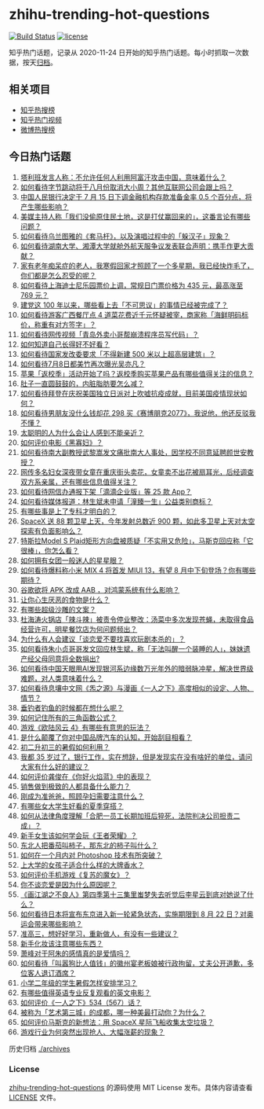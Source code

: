 # zhihu-trending-hot-questions

[![Build Status](https://github.com/justjavac/zhihu-trending-hot-questions/workflows/ci/badge.svg?branch=master)](https://github.com/justjavac/zhihu-trending-hot-questions/actions)
[![license](https://img.shields.io/github/license/justjavac/zhihu-trending-hot-questions)](https://github.com/justjavac/zhihu-trending-hot-questions/blob/master/LICENSE)

知乎热门话题，记录从 2020-11-24 日开始的知乎热门话题。每小时抓取一次数据，按天[归档](./archives)。

## 相关项目

- [知乎热搜榜](https://github.com/justjavac/zhihu-trending-top-search)
- [知乎热门视频](https://github.com/justjavac/zhihu-trending-hot-video)
- [微博热搜榜](https://github.com/justjavac/weibo-trending-hot-search)

## 今日热门话题

<!-- BEGIN -->
<!-- 最后更新时间 Sat Jul 10 2021 04:01:56 GMT+0800 (China Standard Time) -->

1. [塔利班发言人称：不允许任何人利用阿富汗攻击中国，意味着什么？](https://www.zhihu.com/question/471209373)
2. [如何看待字节跳动将于八月份取消大小周？其他互联网公司会跟上吗？](https://www.zhihu.com/question/471196364)
3. [中国人民银行决定于 7 月 15 日下调金融机构存款准备金率 0.5
   个百分点，将产生哪些影响？](https://www.zhihu.com/question/471178899)
4. [美媒主持人称「我们没偷原住民土地，这是打仗赢回来的」，这番言论有哪些问题？](https://www.zhihu.com/question/471060396)
5. [如何看待乌兰图雅的《套马杆》，以及演唱过程中的「躲汉子」现象？](https://www.zhihu.com/question/467271332)
6. [如何看待湖南大学、湘潭大学就舱外航天服争议发表联合声明：携手作更大贡献？](https://www.zhihu.com/question/471210964)
7. [家有老年痴呆症的老人，我寒假回家才照顾了一个多星期，我已经快炸毛了，你们都是怎么忍受的呢？](https://www.zhihu.com/question/39952242)
8. [如何看待上海迪士尼乐园票价上调，常规日门票价格为 435 元，最高涨至 769
   元？](https://www.zhihu.com/question/471106076)
9. [建党这 100 年以来，哪些看上去「不可思议」的事情已经被完成了？](https://www.zhihu.com/question/468798487)
10. [如何看待游客广西餐厅点 4
    道菜花费近千元怀疑被宰，商家称「海鲜明码标价，称重有对方签字」？](https://www.zhihu.com/question/470587185)
11. [如何看待网传视频「青岛外卖小哥帮崩溃程序员写代码」？](https://www.zhihu.com/question/470908424)
12. [如何知道自己长得好不好看？](https://www.zhihu.com/question/469915498)
13. [如何看待国家发改委要求「不得新建 500 米以上超高层建筑」？](https://www.zhihu.com/question/470500743)
14. [如何看待7月8日都美竹再次曝光吴亦凡？](https://www.zhihu.com/question/470964638)
15. [苹果「返校季」活动开始了吗？返校季购买苹果产品有哪些值得关注的信息？](https://www.zhihu.com/question/470828574)
16. [肚子一直圆鼓鼓的，内脏脂肪要怎么减？](https://www.zhihu.com/question/45723322)
17. [如何看待拜登在庆祝美国独立日派对上吹嘘抗疫成就，目前美国疫情现状如何？](https://www.zhihu.com/question/470332850)
18. [如何看待男朋友没什么钱却花 298
    买《赛博朋克2077》，我说他，他还反驳我不懂？](https://www.zhihu.com/question/395466027)
19. [太聪明的人为什么会让人感到不能亲近？](https://www.zhihu.com/question/449801792)
20. [如何评价电影《黑寡妇》？](https://www.zhihu.com/question/276793168)
21. [如何看待南大副教授武黎嵩发文痛批南大人事处，因学校不同意延聘颜世安教授？](https://www.zhihu.com/question/470991655)
22. [网传多名妇女深夜带女童在重庆街头卖花，女童卖不出花被扇耳光，后经调查双方系亲属，还有哪些信息值得关注？](https://www.zhihu.com/question/471103183)
23. [如何看待网信办通报下架「滴滴企业版」等 25 款 App？](https://www.zhihu.com/question/471232696)
24. [如何看待媒体报道：林生斌未申请「潼臻一生」公益类别商标？](https://www.zhihu.com/question/471150295)
25. [有哪些事是上了专科才明白的？](https://www.zhihu.com/question/322703564)
26. [SpaceX 送 88 颗卫星上天，今年发射总数近 900
    颗，如此多卫星上天对太空探索有负面影响么？](https://www.zhihu.com/question/470453437)
27. [特斯拉Model S
    Plaid矩形方向盘被质疑「不实用又危险」，马斯克回应称「它很棒」，你怎么看？](https://www.zhihu.com/question/465729695)
28. [如何拥有女团一般迷人的星星眼？](https://www.zhihu.com/question/431143857)
29. [如何看待爆料称小米 MIX 4 将首发 MIUI 13，有望 8
    月中下旬登场？你有哪些期待？](https://www.zhihu.com/question/470371928)
30. [谷歌欲将 APK 改成 AAB ，对鸿蒙系统有什么影响？](https://www.zhihu.com/question/469684650)
31. [让你心生厌恶的食物是什么？](https://www.zhihu.com/question/468990798)
32. [有哪些超级沙雕的文案？](https://www.zhihu.com/question/467925312)
33. [杜海涛火锅店「辣斗辣」被责令停业整改：汤菜中多次发现苍蝇，未取得食品经营许可，明星餐饮店为何问题频出？](https://www.zhihu.com/question/470854902)
34. [为什么有人会建议「谈恋爱不要找喜欢玩剧本杀的」？](https://www.zhihu.com/question/470321362)
35. [如何看待朱小贞哥哥发文回应林生斌，称「无法叫醒一个装睡的人」，妹妹遗产经父母同意将全数捐出?](https://www.zhihu.com/question/470995271)
36. [如何看待中国天眼用AI发现银河系边缘数万光年外的暗弱脉冲星，解决世界级难题，对人类意味着什么？](https://www.zhihu.com/question/470923118)
37. [如何看待息壤中文网《炁之源》与漫画《一人之下》高度相似的设定、人物、情节？](https://www.zhihu.com/question/470549627)
38. [垂钓者钓鱼的时候都在想什么呢？](https://www.zhihu.com/question/465012075)
39. [如何记住所有的三角函数公式？](https://www.zhihu.com/question/63652417)
40. [游戏《欧陆风云 4》有哪些有意思的玩法？](https://www.zhihu.com/question/322756892)
41. [是什么颠覆了你对中国品牌汽车的认知，开始刮目相看？](https://www.zhihu.com/question/450821353)
42. [初二升初三的暑假如何利用？](https://www.zhihu.com/question/405276565)
43. [我都 35
    岁过了，银行工作，实在想辞，但是发现实在没有啥好的单位，请问大家有什么好的建议？](https://www.zhihu.com/question/463128218)
44. [如何评价龚俊在《你好火焰蓝》中的表现？](https://www.zhihu.com/question/469735496)
45. [销售做到极致的人都具备什么能力？](https://www.zhihu.com/question/458364420)
46. [刚成为准爸爸，照顾孕妇需要注意什么？](https://www.zhihu.com/question/366967759)
47. [有哪些女大学生好看的夏季穿搭？](https://www.zhihu.com/question/316762010)
48. [如何从法律角度理解「合肥一员工长期加班后猝死，法院判决公司担责二成」？](https://www.zhihu.com/question/470842903)
49. [新手女生该如何学会玩《王者荣耀》？](https://www.zhihu.com/question/314613607)
50. [东北人把番茄叫柿子，那东北的柿子叫什么？](https://www.zhihu.com/question/459057274)
51. [如何在一个月内对 Photoshop 技术有所突破？](https://www.zhihu.com/question/39164259)
52. [上大学的女孩子适合什么样的大牌香水？](https://www.zhihu.com/question/467421722)
53. [如何评价手机游戏《复苏的魔女》？](https://www.zhihu.com/question/470739380)
54. [你不谈恋爱是因为什么原因呢？](https://www.zhihu.com/question/470227826)
55. [《画江湖之不良人》第四季第十三集里蚩梦失去听觉后李星云到底对她说了什么？](https://www.zhihu.com/question/470890032)
56. [如何看待日本将宣布东京进入新一轮紧急状态，实施期限到 8 月 22
    日？对奥运会带来哪些影响？](https://www.zhihu.com/question/470817265)
57. [准高三，想好好学习，重新做人，有没有一些建议？](https://www.zhihu.com/question/470762012)
58. [新手化妆该注意哪些东西？](https://www.zhihu.com/question/467014822)
59. [萧峰对于阿朱的感情真的是爱情吗？](https://www.zhihu.com/question/27494668)
60. [如何看待「叫嚣狗比人值钱」的徽州宴老板娘被行政拘留，丈夫公开道歉，多位客人退订酒席？](https://www.zhihu.com/question/470671135)
61. [小学二年级的学生暑假怎样安排学习？](https://www.zhihu.com/question/407778994)
62. [有哪些值得英语专业反复观看的英文电影？](https://www.zhihu.com/question/327827779)
63. [如何评价《一人之下》534（567）话？](https://www.zhihu.com/question/470973567)
64. [被称为「艺术第三城」的成都，哪一种美最打动你？为什么？](https://www.zhihu.com/question/469305591)
65. [如何评价马斯克的新想法：用 SpaceX 星际飞船收集太空垃圾？](https://www.zhihu.com/question/470417380)
66. [游戏行业为何突然出现抢人、大幅涨薪的现象？](https://www.zhihu.com/question/468141499)

<!-- END -->

历史归档 [./archives](./archives)

### License

[zhihu-trending-hot-questions](https://github.com/justjavac/zhihu-trending-hot-questions)
的源码使用 MIT License 发布。具体内容请查看 [LICENSE](./LICENSE) 文件。
